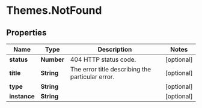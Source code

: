 # Themes.NotFound

## Properties
Name | Type | Description | Notes
------------ | ------------- | ------------- | -------------
**status** | **Number** | 404 HTTP status code.  | [optional] 
**title** | **String** | The error title describing the particular error. | [optional] 
**type** | **String** |  | [optional] 
**instance** | **String** |  | [optional] 
